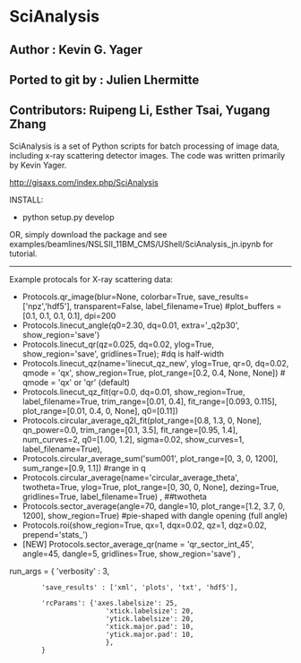 # SciAnalysis

## Author : Kevin G. Yager
## Ported to git by : Julien Lhermitte
## Contributors: Ruipeng Li, Esther Tsai, Yugang Zhang

SciAnalysis is a set of Python scripts for batch processing of image data,
including x-ray scattering detector images. The code was written primarily by
Kevin Yager.

http://gisaxs.com/index.php/SciAnalysis

INSTALL: 

 * python setup.py develop
 
 OR, simply download the package and see examples/beamlines/NSLSII_11BM_CMS/UShell/SciAnalysis_jn.ipynb for tutorial.


---

Example protocals for X-ray scattering data:
 * Protocols.qr_image(blur=None, colorbar=True, save_results=['npz','hdf5'], transparent=False, label_filename=True) #plot_buffers = [0.1, 0.1, 0.1, 0.1], dpi=200
 * Protocols.linecut_angle(q0=2.30, dq=0.01, extra='_q2p30', show_region='save')
 * Protocols.linecut_qr(qz=0.025, dq=0.02, ylog=True, show_region='save', gridlines=True); #dq is half-width
 * Protocols.linecut_qz(name='linecut_qz_new', ylog=True, qr=0, dq=0.02, qmode = 'qx', show_region=True, plot_range=[0.2, 0.4, None, None]) # qmode = 'qx' or 'qr' (default)
 * Protocols.linecut_qz_fit(qr=0.0, dq=0.01, show_region=True, label_filename=True, trim_range=[0.01, 0.4], fit_range=[0.093, 0.115], plot_range=[0.01, 0.4, 0, None], q0=[0.11]) 
 * Protocols.circular_average_q2I_fit(plot_range=[0.8, 1.3, 0, None], qn_power=0.0, trim_range=[0.1, 3.5], fit_range=[0.95, 1.4], num_curves=2, q0=[1.00, 1.2], sigma=0.02, show_curves=1, label_filename=True),
 * Protocols.circular_average_sum('sum001', plot_range=[0, 3, 0, 1200], sum_range=[0.9, 1.1]) #range in q
 * Protocols.circular_average(name='circular_average_theta', twotheta=True, ylog=True, plot_range=[0, 30, 0, None], dezing=True, gridlines=True, label_filename=True) , ##twotheta
 * Protocols.sector_average(angle=70, dangle=10, plot_range=[1.2, 3.7, 0, 1200], show_region=True) #pie-shaped with dangle opening (full angle)
 * Protocols.roi(show_region=True, qx=1, dqx=0.02, qz=1, dqz=0.02, prepend='stats_')
 * [NEW] Protocols.sector_average_qr(name = 'qr_sector_int_45', angle=45, dangle=5, gridlines=True, show_region='save') ,
   

run_args = { 'verbosity' : 3,

            'save_results' : ['xml', 'plots', 'txt', 'hdf5'],
            
            'rcParams': {'axes.labelsize': 25,
                            'xtick.labelsize': 20,
                            'ytick.labelsize': 20,
                            'xtick.major.pad': 10,
                            'ytick.major.pad': 10,
                            },
            }


